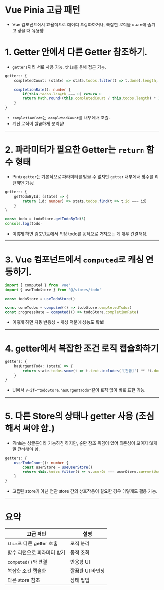 # Vue Pinia 고급 패턴
- Vue 컴포넌트에서 효율적으로 데이터 추상화하거나, 복잡한 로직을 store에 숨기고 싶을 때 유용함!

# 1. Getter 안에서 다른 Getter 참조하기.
- `getters`끼리 서로 사용 가능. `this`를 통해 접근 가능.
```ts
getters: {
    completedCount: (state) => state.todos.filter(t => t.done).length,

    completionRate(): number {
        if(this.todos.length === 0) return 0
        return Math.round((this.completedCount / this.todos.length) * 100)
    }
}
```
- `completionRate`는 `completedCount`를 내부에서 호출.
- 계산 로직이 깔끔하게 분리됨!

---

# 2. 파라미터가 필요한 Getter는 `return` 함수 형태
- Pinia `getter`는 기본적으로 파라미터를 받을 수 없지만 `getter` 내부에서 함수를 리턴하면 가능!
```ts
getters: {
    getTodoById: (state) => {
        return (id: number) => state.todos.find(t => t.id === id)
    }
}
```

```ts
const todo = todoStore.getTodoById(3)
console.log(todo)
```
- 이렇게 하면 컴포넌트에서 특정 todo를 동적으로 가져오는 게 매우 간결해짐.

---

# 3. Vue 컴포넌트에서 `computed`로 캐싱 연동하기.
```ts
import { computed } from 'vue'
import { useTodoStore } from '@/stores/todo'

const todoStore = useTodoStore()

const doneTodos = computed(() => todoStore.completedTodos)
const progressRate = computed(() => todoStore.completionRate)
```
- 이렇게 하면 자동 반응성 + 캐싱 덕분에 성능도 확보!

---

# 4. getter에서 복잡한 조건 로직 캡슐화하기
```ts
getters: {
    hasUrgentTodo: (state) => {
        return state.todos.some(t => t.text.includes('[긴급]') ** !t.done)
    }
}
```
- UI에서 `v-if="todoStore.hasUrgentTodo"`같이 로직 없이 바로 표현 가능.

---

# 5. 다른 Store의 상태나 getter 사용 (조심해서 써야 함.)
- Pinia는 싱글톤이라 가능하긴 하지만, 순환 참조 위험이 있어 의존성이 꼬이지 않게 잘 관리해야 함.
```ts
getters: {
    userTodoCount(): number {
        const userStore = useUserStore()
        return this.todos.filter(t => t.userId === userStore.currentUserId).length
    }
}
```
- 고립된 store가 아닌 연관 store 간의 상호작용이 필요한 경우 이렇게도 활용 가능.

---

# 요약
| 고급 패턴 | 설명 |
| --- | --- |
| `this`로 다른 getter 호출 | 로직 분리 |
| 함수 리턴으로 파라미터 받기 | 동적 조회 |
| `computed()`와 연결 | 반응형 UI |
| 복잡한 조건 캡슐화 | 깔끔한 UI 바인딩 |
| 다른 store 참조 | 상태 협업 |
